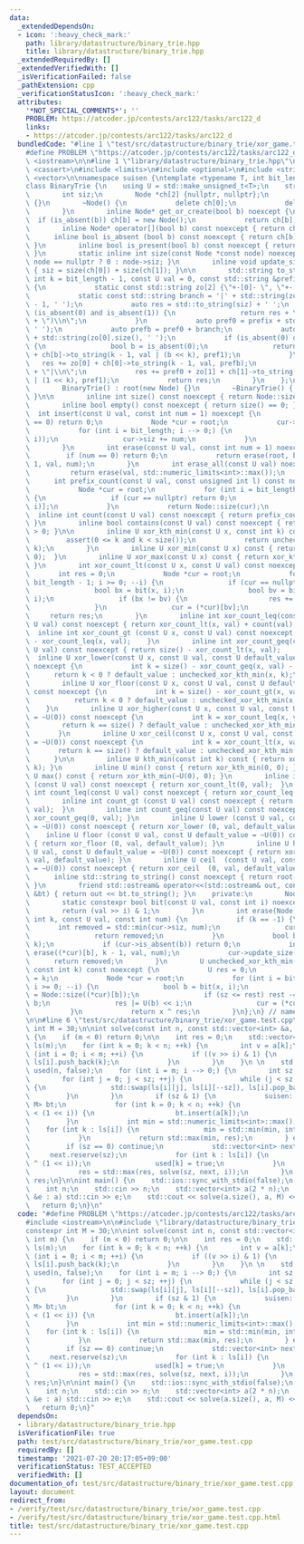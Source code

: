 ```yaml
---
data:
  _extendedDependsOn:
  - icon: ':heavy_check_mark:'
    path: library/datastructure/binary_trie.hpp
    title: library/datastructure/binary_trie.hpp
  _extendedRequiredBy: []
  _extendedVerifiedWith: []
  _isVerificationFailed: false
  _pathExtension: cpp
  _verificationStatusIcon: ':heavy_check_mark:'
  attributes:
    '*NOT_SPECIAL_COMMENTS*': ''
    PROBLEM: https://atcoder.jp/contests/arc122/tasks/arc122_d
    links:
    - https://atcoder.jp/contests/arc122/tasks/arc122_d
  bundledCode: "#line 1 \"test/src/datastructure/binary_trie/xor_game.test.cpp\"\n\
    #define PROBLEM \"https://atcoder.jp/contests/arc122/tasks/arc122_d\"\n\n#include\
    \ <iostream>\n\n#line 1 \"library/datastructure/binary_trie.hpp\"\n\n\n\n#include\
    \ <cassert>\n#include <limits>\n#include <optional>\n#include <string>\n#include\
    \ <vector>\n\nnamespace suisen {\ntemplate <typename T, int bit_length = std::numeric_limits<std::make_unsigned_t<T>>::digits>\n\
    class BinaryTrie {\n    using U = std::make_unsigned_t<T>;\n    struct Node {\n\
    \        int siz;\n        Node *ch[2] {nullptr, nullptr};\n        Node() : siz(0)\
    \ {}\n        ~Node() {\n            delete ch[0];\n            delete ch[1];\n\
    \        }\n        inline Node* get_or_create(bool b) noexcept {\n          \
    \  if (is_absent(b)) ch[b] = new Node();\n            return ch[b];\n        }\n\
    \        inline Node* operator[](bool b) const noexcept { return ch[b]; }\n  \
    \      inline bool is_absent (bool b) const noexcept { return ch[b] == nullptr;\
    \ }\n        inline bool is_present(bool b) const noexcept { return ch[b] != nullptr;\
    \ }\n        static inline int size(const Node *const node) noexcept { return\
    \ node == nullptr ? 0 : node->siz; }\n        inline void update_size() noexcept\
    \ { siz = size(ch[0]) + size(ch[1]); }\n\n        std::string to_string(const\
    \ int k = bit_length - 1, const U val = 0, const std::string &prefix = \"\") const\
    \ {\n            static const std::string zo[2] {\"+-[0]- \", \"+-[1]- \"};\n\
    \            static const std::string branch = '|' + std::string(zo[0].size()\
    \ - 1, ' ');\n            auto res = std::to_string(siz) + ' ';\n            if\
    \ (is_absent(0) and is_absent(1)) {\n                return res + \"(\" + std::to_string(val)\
    \ + \")\\n\";\n            }\n            auto pref0 = prefix + std::string(res.size(),\
    \ ' ');\n            auto prefb = pref0 + branch;\n            auto pref1 = pref0\
    \ + std::string(zo[0].size(), ' ');\n            if (is_absent(0) or is_absent(1))\
    \ {\n                bool b = is_absent(0);\n                return res + zo[b]\
    \ + ch[b]->to_string(k - 1, val | (b << k), pref1);\n            }\n         \
    \   res += zo[0] + ch[0]->to_string(k - 1, val, prefb);\n            res += pref0\
    \ + \"|\\n\";\n            res += pref0 + zo[1] + ch[1]->to_string(k - 1, val\
    \ | (1 << k), pref1);\n            return res;\n        }\n    };\n    public:\n\
    \        BinaryTrie() : root(new Node) {}\n        ~BinaryTrie() { delete root;\
    \ }\n\n        inline int size() const noexcept { return Node::size(root); }\n\
    \        inline bool empty() const noexcept { return size() == 0; }\n\n      \
    \  int insert(const U val, const int num = 1) noexcept {\n            if (num\
    \ == 0) return 0;\n            Node *cur = root;\n            cur->siz += num;\n\
    \            for (int i = bit_length; i --> 0;) {\n                cur = cur->get_or_create(bit(val,\
    \ i));\n                cur->siz += num;\n            }\n            return cur->siz;\n\
    \        }\n        int erase(const U val, const int num = 1) noexcept {\n   \
    \         if (num == 0) return 0;\n            return erase(root, bit_length -\
    \ 1, val, num);\n        }\n        int erase_all(const U val) noexcept {\n  \
    \          return erase(val, std::numeric_limits<int>::max());\n        }\n  \
    \      int prefix_count(const U val, const unsigned int l) const noexcept {\n\
    \            Node *cur = root;\n            for (int i = bit_length; i --> l;)\
    \ {\n                if (cur == nullptr) return 0;\n                cur = (*cur)[bit(val,\
    \ i)];\n            }\n            return Node::size(cur);\n        }\n      \
    \  inline int count(const U val) const noexcept { return prefix_count(val, 0);\
    \ }\n        inline bool contains(const U val) const noexcept { return count(val)\
    \ > 0; }\n\n        inline U xor_kth_min(const U x, const int k) const {\n   \
    \         assert(0 <= k and k < size());\n            return unchecked_xor_kth_min(x,\
    \ k);\n        }\n        inline U xor_min(const U x) const { return xor_kth_min(x,\
    \ 0);  }\n        inline U xor_max(const U x) const { return xor_kth_min(~x, 0);\
    \ }\n        int xor_count_lt(const U x, const U val) const noexcept {\n     \
    \       int res = 0;\n            Node *cur = root;\n            for (int i =\
    \ bit_length - 1; i >= 0; --i) {\n                if (cur == nullptr) break;\n\
    \                bool bx = bit(x, i);\n                bool bv = bit(x ^ val,\
    \ i);\n                if (bx != bv) {\n                    res += Node::size((*cur)[bx]);\n\
    \                }\n                cur = (*cur)[bv];\n            }\n       \
    \     return res;\n        }\n        inline int xor_count_leq(const U x, const\
    \ U val) const noexcept { return xor_count_lt(x, val) + count(val); }\n      \
    \  inline int xor_count_gt (const U x, const U val) const noexcept { return size()\
    \ - xor_count_leq(x, val);    }\n        inline int xor_count_geq(const U x, const\
    \ U val) const noexcept { return size() - xor_count_lt(x, val);     }\n      \
    \  inline U xor_lower(const U x, const U val, const U default_value = ~U(0)) const\
    \ noexcept {\n            int k = size() - xor_count_geq(x, val) - 1;\n      \
    \      return k < 0 ? default_value : unchecked_xor_kth_min(x, k);\n        }\n\
    \        inline U xor_floor(const U x, const U val, const U default_value = ~U(0))\
    \ const noexcept {\n            int k = size() - xor_count_gt(x, val) - 1;\n \
    \           return k < 0 ? default_value : unchecked_xor_kth_min(x, k);\n    \
    \    }\n        inline U xor_higher(const U x, const U val, const U default_value\
    \ = ~U(0)) const noexcept {\n            int k = xor_count_leq(x, val);\n    \
    \        return k == size() ? default_value : unchecked_xor_kth_min(x, k);\n \
    \       }\n        inline U xor_ceil(const U x, const U val, const U default_value\
    \ = ~U(0)) const noexcept {\n            int k = xor_count_lt(x, val);\n     \
    \       return k == size() ? default_value : unchecked_xor_kth_min(x, k);\n  \
    \      }\n\n        inline U kth_min(const int k) const { return xor_kth_min(0,\
    \ k); }\n        inline U min() const { return xor_kth_min(0, 0); }\n        inline\
    \ U max() const { return xor_kth_min(~U(0), 0); }\n        inline int count_lt\
    \ (const U val) const noexcept { return xor_count_lt(0, val);  }\n        inline\
    \ int count_leq(const U val) const noexcept { return xor_count_leq(0, val); }\n\
    \        inline int count_gt (const U val) const noexcept { return xor_count_gt(0,\
    \ val);  }\n        inline int count_geq(const U val) const noexcept { return\
    \ xor_count_geq(0, val); }\n        inline U lower (const U val, const U default_value\
    \ = ~U(0)) const noexcept { return xor_lower (0, val, default_value); }\n    \
    \    inline U floor (const U val, const U default_value = ~U(0)) const noexcept\
    \ { return xor_floor (0, val, default_value); }\n        inline U higher(const\
    \ U val, const U default_value = ~U(0)) const noexcept { return xor_higher(0,\
    \ val, default_value); }\n        inline U ceil  (const U val, const U default_value\
    \ = ~U(0)) const noexcept { return xor_ceil  (0, val, default_value); }\n\n  \
    \      inline std::string to_string() const noexcept { return root->to_string();\
    \ }\n        friend std::ostream& operator<<(std::ostream& out, const BinaryTrie\
    \ &bt) { return out << bt.to_string(); }\n    private:\n        Node *const root;\n\
    \        static constexpr bool bit(const U val, const int i) noexcept {\n    \
    \        return (val >> i) & 1;\n        }\n        int erase(Node *cur, const\
    \ int k, const U val, const int num) {\n            if (k == -1) {\n         \
    \       int removed = std::min(cur->siz, num);\n                cur->siz -= removed;\n\
    \                return removed;\n            }\n            bool b = bit(val,\
    \ k);\n            if (cur->is_absent(b)) return 0;\n            int removed =\
    \ erase((*cur)[b], k - 1, val, num);\n            cur->update_size();\n      \
    \      return removed;\n        }\n        U unchecked_xor_kth_min(const U x,\
    \ const int k) const noexcept {\n            U res = 0;\n            int rest\
    \ = k;\n            Node *cur = root;\n            for (int i = bit_length - 1;\
    \ i >= 0; --i) {\n                bool b = bit(x, i);\n                int sz\
    \ = Node::size((*cur)[b]);\n                if (sz <= rest) rest -= sz, b = not\
    \ b;\n                res |= U(b) << i;\n                cur = (*cur)[b];\n  \
    \          }\n            return x ^ res;\n        }\n};\n} // namespace suisen\n\
    \n\n#line 6 \"test/src/datastructure/binary_trie/xor_game.test.cpp\"\n\nconstexpr\
    \ int M = 30;\n\nint solve(const int n, const std::vector<int> &a, const int m)\
    \ {\n    if (m < 0) return 0;\n\n    int res = 0;\n    std::vector<std::vector<int>>\
    \ ls(m);\n    for (int k = 0; k < n; ++k) {\n        int v = a[k];\n        for\
    \ (int i = 0; i < m; ++i) {\n            if ((v >> i) & 1) {\n               \
    \ ls[i].push_back(k);\n            }\n        }\n    }\n \n    std::vector<char>\
    \ used(n, false);\n    for (int i = m; i --> 0;) {\n        int sz = ls[i].size();\n\
    \        for (int j = 0; j < sz; ++j) {\n            while (j < sz and used[ls[i][j]])\
    \ {\n                std::swap(ls[i][j], ls[i][--sz]), ls[i].pop_back();\n   \
    \         }\n        }\n        if (sz & 1) {\n            suisen::BinaryTrie<int,\
    \ M> bt;\n            for (int k = 0; k < n; ++k) {\n                if (a[k]\
    \ < (1 << i)) {\n                    bt.insert(a[k]);\n                }\n   \
    \         }\n            int min = std::numeric_limits<int>::max();\n        \
    \    for (int k : ls[i]) {\n                min = std::min(min, int(bt.xor_min(a[k])));\n\
    \            }\n            return std::max(min, res);\n        } else {\n   \
    \         if (sz == 0) continue;\n            std::vector<int> next;\n       \
    \     next.reserve(sz);\n            for (int k : ls[i]) {\n                next.push_back(a[k]\
    \ ^ (1 << i));\n                used[k] = true;\n            }\n            ls[i].clear();\n\
    \            res = std::max(res, solve(sz, next, i));\n        }\n    }\n    return\
    \ res;\n}\n\nint main() {\n    std::ios::sync_with_stdio(false);\n    std::cin.tie(nullptr);\n\
    \    int n;\n    std::cin >> n;\n    std::vector<int> a(2 * n);\n    for (auto\
    \ &e : a) std::cin >> e;\n    std::cout << solve(a.size(), a, M) << '\\n';\n \
    \   return 0;\n}\n"
  code: "#define PROBLEM \"https://atcoder.jp/contests/arc122/tasks/arc122_d\"\n\n\
    #include <iostream>\n\n#include \"library/datastructure/binary_trie.hpp\"\n\n\
    constexpr int M = 30;\n\nint solve(const int n, const std::vector<int> &a, const\
    \ int m) {\n    if (m < 0) return 0;\n\n    int res = 0;\n    std::vector<std::vector<int>>\
    \ ls(m);\n    for (int k = 0; k < n; ++k) {\n        int v = a[k];\n        for\
    \ (int i = 0; i < m; ++i) {\n            if ((v >> i) & 1) {\n               \
    \ ls[i].push_back(k);\n            }\n        }\n    }\n \n    std::vector<char>\
    \ used(n, false);\n    for (int i = m; i --> 0;) {\n        int sz = ls[i].size();\n\
    \        for (int j = 0; j < sz; ++j) {\n            while (j < sz and used[ls[i][j]])\
    \ {\n                std::swap(ls[i][j], ls[i][--sz]), ls[i].pop_back();\n   \
    \         }\n        }\n        if (sz & 1) {\n            suisen::BinaryTrie<int,\
    \ M> bt;\n            for (int k = 0; k < n; ++k) {\n                if (a[k]\
    \ < (1 << i)) {\n                    bt.insert(a[k]);\n                }\n   \
    \         }\n            int min = std::numeric_limits<int>::max();\n        \
    \    for (int k : ls[i]) {\n                min = std::min(min, int(bt.xor_min(a[k])));\n\
    \            }\n            return std::max(min, res);\n        } else {\n   \
    \         if (sz == 0) continue;\n            std::vector<int> next;\n       \
    \     next.reserve(sz);\n            for (int k : ls[i]) {\n                next.push_back(a[k]\
    \ ^ (1 << i));\n                used[k] = true;\n            }\n            ls[i].clear();\n\
    \            res = std::max(res, solve(sz, next, i));\n        }\n    }\n    return\
    \ res;\n}\n\nint main() {\n    std::ios::sync_with_stdio(false);\n    std::cin.tie(nullptr);\n\
    \    int n;\n    std::cin >> n;\n    std::vector<int> a(2 * n);\n    for (auto\
    \ &e : a) std::cin >> e;\n    std::cout << solve(a.size(), a, M) << '\\n';\n \
    \   return 0;\n}"
  dependsOn:
  - library/datastructure/binary_trie.hpp
  isVerificationFile: true
  path: test/src/datastructure/binary_trie/xor_game.test.cpp
  requiredBy: []
  timestamp: '2021-07-20 20:17:05+09:00'
  verificationStatus: TEST_ACCEPTED
  verifiedWith: []
documentation_of: test/src/datastructure/binary_trie/xor_game.test.cpp
layout: document
redirect_from:
- /verify/test/src/datastructure/binary_trie/xor_game.test.cpp
- /verify/test/src/datastructure/binary_trie/xor_game.test.cpp.html
title: test/src/datastructure/binary_trie/xor_game.test.cpp
---
```

